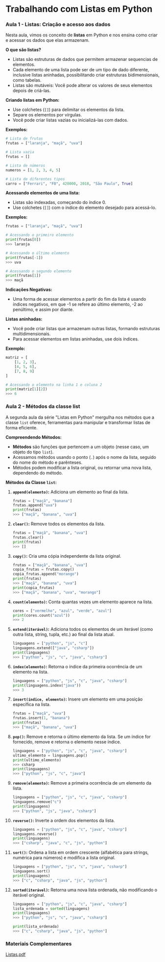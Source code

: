 # Trabalhando com Listas em Python

### Aula 1 - Listas: Criação e acesso aos dados

Nesta aula, vimos os conceito de **listas** em Python e nos ensina como criar e acessar os dados que elas armazenam.

**O que são listas?**

- Listas são estruturas de dados que permitem armazenar sequencias de elementos.
- Cada elemento de uma lista pode ser de um tipo de dado diferente, inclusive listas aninhadas, possibilitando criar estruturas bidimensionais, como tabelas.
- Listas são mutáveis: Você pode alterar os valores de seus elementos depois de criá-las.

**Criando listas em Python:**

- Use colchetes (`[]`) para delimitar os elementos da lista.
- Separe os elementos por vírgulas.
- Você pode criar listas vazias ou inicializá-las com dados.

**Exemplos:**

```python
# Lista de frutas
frutas = ["laranja", "maçã", "uva"]

# Lista vazia
frutas = []

# Lista de números
numeros = [1, 2, 3, 4, 5]

# Lista de diferentes tipos
carro = ["Ferrari", "F8", 420000, 2018, "São Paulo", True]

```

**Acessando elementos de uma lista:**

- Listas são indexadas, começando do índice 0.
- Use colchetes (`[]`) com o índice do elemento desejado para acessá-lo.

**Exemplos:**

```python
frutas = ["laranja", "maçã", "uva"]

# Acessando o primeiro elemento
print(frutas[0])
>>> laranja

# Acessando o último elemento
print(frutas[-1])
>>> uva

# Acessando o segundo elemento
print(frutas[1])
>>> maçã

```

**Indicações Negativas:**

- Uma forma de acessar elementos a partir do fim da lista é usando índices negativos, em que -1 se refere ao último elemento, -2 ao penúltimo, e assim por diante.

**Listas aninhadas:**

- Você pode criar listas que armazenam outras listas, formando estruturas multidimensionais.
- Para acessar elementos em listas aninhadas, use dois índices.

**Exemplo:**

```python
matriz = [
    [1, 2, 3],
    [4, 5, 6],
    [7, 8, 9]
]

# Acessando o elemento na linha 1 e coluna 2
print(matriz[1][2])
>>> 6

```

### Aula 2 - Métodos da classe list

A segunda aula da série "Listas em Python" mergulha nos métodos que a classe `list` oferece, ferramentas para manipular e transformar listas de forma eficiente.

**Compreendendo Métodos:**

- **Métodos** são funções que pertencem a um objeto (nesse caso, um objeto do tipo `list`).
- Acessamos métodos usando o ponto (`.`) após o nome da lista, seguido do nome do método e parênteses.
- Métodos podem modificar a lista original, ou retornar uma nova lista, dependendo do método.

**Métodos da Classe `list`:**

1. **`append(elemento)`:** Adiciona um elemento ao final da lista.
    
    ```python
    frutas = ["maçã", "banana"]
    frutas.append("uva")
    print(frutas)
    >>> ["maçã", "banana", "uva"]
    
    ```
    
2. **`clear()`:** Remove todos os elementos da lista.
    
    ```python
    frutas = ["maçã", "banana", "uva"]
    frutas.clear()
    print(frutas)
    >>> []
    
    ```
    
3. **`copy()`:** Cria uma cópia independente da lista original.
    
    ```python
    frutas = ["maçã", "banana", "uva"]
    copia_frutas = frutas.copy()
    copia_frutas.append("morango")
    print(frutas)
    >>> ["maçã", "banana", "uva"]
    print(copia_frutas)
    >>> ["maçã", "banana", "uva", "morango"]
    
    ```
    
4. **`count(elemento)`:** Conta quantas vezes um elemento aparece na lista.
    
    ```python
    cores = ["vermelho", "azul", "verde", "azul"]
    print(cores.count("azul"))
    >>> 2
    
    ```
    
5. **`extend(iterável)`:** Adiciona todos os elementos de um iterável (como outra lista, string, tupla, etc.) ao final da lista atual.
    
    ```python
    linguagens = ["python", "js", "c"]
    linguagens.extend(["java", "csharp"])
    print(linguagens)
    >>> ["python", "js", "c", "java", "csharp"]
    
    ```
    
6. **`index(elemento)`:** Retorna o índice da primeira ocorrência de um elemento na lista.
    
    ```python
    linguagens = ["python", "js", "c", "java", "csharp"]
    print(linguagens.index("java"))
    >>> 3
    
    ```
    
7. **`insert(índice, elemento)`:** Insere um elemento em uma posição específica na lista.
    
    ```python
    frutas = ["maçã", "uva"]
    frutas.insert(1, "banana")
    print(frutas)
    >>> ["maçã", "banana", "uva"]
    
    ```
    
8. **`pop()`:** Remove e retorna o último elemento da lista. Se um índice for fornecido, remove e retorna o elemento nesse índice.
    
    ```python
    linguagens = ["python", "js", "c", "java", "csharp"]
    ultimo_elemento = linguagens.pop()
    print(ultimo_elemento)
    >>> csharp
    print(linguagens)
    >>> ["python", "js", "c", "java"]
    
    ```
    
9. **`remove(elemento)`:** Remove a primeira ocorrência de um elemento da lista.
    
    ```python
    linguagens = ["python", "js", "c", "java", "csharp"]
    linguagens.remove("c")
    print(linguagens)
    >>> ["python", "js", "java", "csharp"]
    
    ```
    
10. **`reverse()`:** Inverte a ordem dos elementos da lista.
    
    ```python
    linguagens = ["python", "js", "c", "java", "csharp"]
    linguagens.reverse()
    print(linguagens)
    >>> ["csharp", "java", "c", "js", "python"]
    
    ```
    
11. **`sort()`:** Ordena a lista em ordem crescente (alfabética para strings, numérica para números) e modifica a lista original.
    
    ```python
    linguagens = ["python", "js", "c", "java", "csharp"]
    linguagens.sort()
    print(linguagens)
    >>> ["c", "csharp", "java", "js", "python"]
    
    ```
    
12. **`sorted(iterável)`:**  Retorna uma nova lista ordenada, não modificando o iterável original.
    
    ```python
    linguagens = ["python", "js", "c", "java", "csharp"]
    lista_ordenada = sorted(linguagens)
    print(linguagens)     
    >>> ["python", "js", "c", "java", "csharp"]
    
    print(lista_ordenada)
    >>> ["c", "csharp", "java", "js", "python"]
    ```
    

### Materiais Complementares

[Listas.pdf](https://github.com/BeatrizVencio/bootcamp_dio_engenharia_dados_py/blob/main/2-%20Trabalhando%20com%20Coleções%20em%20Python/1-Trabalhando%20com%20Listas%20em%20Python/Materiais%20Complementares/Listas.pdf)

